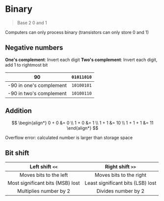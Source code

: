 # Binary

> Base 2
> 0 and 1

Computers can only process binary
(transistors can only store 0 and 1)

## Negative numbers

**One's complement**: Invert each digit
**Two's complement**: Invert each digit, add 1 to rightmost bit

| 90                      | `01011010` |
| ----------------------- | :--------: |
| -90 in one's complement | `10100101` |
| -90 in two's complement | `10100110` |

## Addition

$$
\begin{align*}
  0 + 0 &= 0 \\
  1 + 0 &= 1 \\
  1 + 1 &= 10 \\
  1 + 1 + 1 &= 11
\end{align*}
$$

Overflow error: calculated number is larger than storage space

## Bit shift

|         Left shift `<<`          |         Right shift `>>`          |
| :------------------------------: | :-------------------------------: |
|      Moves bits to the left      |      Moves bits to the right      |
| Most significant bits (MSB) lost | Least significant bits (LSB) lost |
|      Multiplies number by 2      |        Divides number by 2        |
